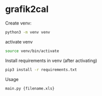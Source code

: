 # grafik2cal

Create venv:
```bash
python3 -m venv venv
````

activate venv
````bash
source venv/bin/activate
````

Install requirements in venv (after activating)
```bash
pip3 install -r requirements.txt
````

Usage
````bash
main.py {filename.xls}
````
